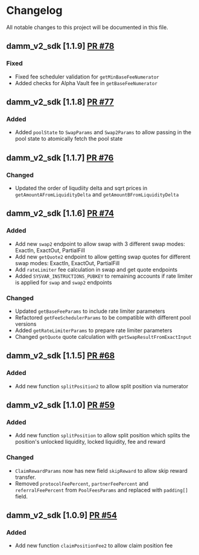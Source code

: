 # Changelog

All notable changes to this project will be documented in this file.

## damm_v2_sdk [1.1.9] [PR #78](https://github.com/MeteoraAg/damm-v2-sdk/pull/78)

### Fixed

- Fixed fee scheduler validation for `getMinBaseFeeNumerator`
- Added checks for Alpha Vault fee in `getBaseFeeNumerator`

## damm_v2_sdk [1.1.8] [PR #77](https://github.com/MeteoraAg/damm-v2-sdk/pull/77)

### Added

- Added `poolState` to `SwapParams` and `Swap2Params` to allow passing in the pool state to atomically fetch the pool state

## damm_v2_sdk [1.1.7] [PR #76](https://github.com/MeteoraAg/damm-v2-sdk/pull/76)

### Changed

- Updated the order of liqudiity delta and sqrt prices in `getAmountAFromLiquidityDelta` and `getAmountBFromLiquidityDelta`

## damm_v2_sdk [1.1.6] [PR #74](https://github.com/MeteoraAg/damm-v2-sdk/pull/74)

### Added

- Add new `swap2` endpoint to allow swap with 3 different swap modes: ExactIn, ExactOut, PartialFill
- Add new `getQuote2` endpoint to allow getting swap quotes for different swap modes: ExactIn, ExactOut, PartialFill
- Add `rateLimiter` fee calculation in swap and get quote endpoints
- Added `SYSVAR_INSTRUCTIONS_PUBKEY` to remaining accounts if rate limiter is applied for `swap` and `swap2` endpoints

### Changed

- Updated `getBaseFeeParams` to include rate limiter parameters
- Refactored `getFeeSchedulerParams` to be compatible with different pool versions
- Added `getRateLimiterParams` to prepare rate limiter parameters
- Changed `getQuote` quote calculation with `getSwapResultFromExactInput`

## damm_v2_sdk [1.1.5] [PR #68](https://github.com/MeteoraAg/damm-v2-sdk/pull/68)

### Added

- Add new function `splitPosition2` to allow split position via numerator

## damm_v2_sdk [1.1.0] [PR #59](https://github.com/MeteoraAg/damm-v2-sdk/pull/59)

### Added

- Add new function `splitPosition` to allow split position which splits the position's unlocked liquidity, locked liquidity, fee and reward

### Changed

- `ClaimRewardParams` now has new field `skipReward` to allow skip reward transfer.
- Removed `protocolFeePercent`, `partnerFeePercent` and `referralFeePercent` from `PoolFeesParams` and replaced with `padding[]` field.

## damm_v2_sdk [1.0.9] [PR #54](https://github.com/MeteoraAg/damm-v2-sdk/pull/54)

### Added

- Add new function `claimPositionFee2` to allow claim position fee

